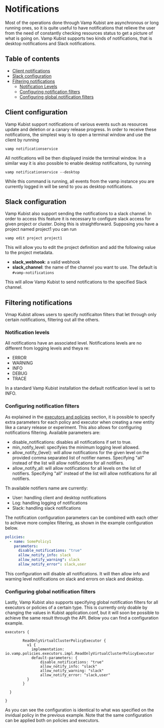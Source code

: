 # Notifications

Most of the operations done through Vamp Kubist are asynchronous or long running ones, so it is quite useful to have notifications that relieve the user from the need of constantly checking resources status to get a picture of what is going on.
Vamp Kubist supports two kinds of notifications, that is desktop notifications and Slack notifications.

## Table of contents

* [Client notifications](#client-notifications)
* [Slack configuration](#slack-configuration)
* [Filtering notifications](#filtering-notifications)
    * [Notification Levels](#notification-levels)
    * [Configuring notification filters](#configuring-notification-filters)
    * [Configuring global notification filters](#configuring-global-notification-filters)

## Client configuration

Vamp Kubist support notifications of various events such as resources update and deletion or a canary release progress.
In order to receive these notifications, the simplest way is to open a terminal window and use the client by running

```shell
vamp notificationservice
```

All notifications will be then displayed inside the terminal window.
In a similar way it is also possible to enable desktop notificaitons, by running

```shell
vamp notificationservice --desktop
```

While this command is running, all events from the vamp instance you are currently logged in will be send to you as desktop notifications.

## Slack configuration

Vamp Kubist also support sending the notifications to a slack channel.
In order to access this feature it is necessary to configure slack access for given project or cluster.
Doing this is straightforward.
Supposing you have a project named project1 you can run

```shell
vamp edit project project1
```

This will allow you to edit the project definition and add the following value to the project metadata.

- **slack_webhook**: a valid webhook
- **slack_channel**: the name of the channel you want to use. The default is `#vamp-notifications`

This will allow Vamp Kubist to send notifications to the specified Slack channel.

## Filtering notifications

Vmap Kubist allows users to specify notificaiton filters that let through only certain notifications, filtering out all the others.

### Notification levels

All notifications have an associated level.
Notifications levels are no different from logging levels and theya re:

- ERROR
- WARNING
- INFO
- DEBUG
- TRACE

In a standard Vamp Kubist installation the default notification level is set to  INFO.

### Configuring notification filters

As explained in the [executors and policies](EXECUTORS_AND_POLICIES.md) section, it is possible to specify extra parameters for each policy and executor when creating a new entity like a canary release or experiment.
This also allows for configuring notifications filtering.
Available parameters are:

- disable_notifications:    disables all notifications if set to true.
- min_notify_level:         specifyies the minimum logging level allowed. 
- allow_notify_{level}:     will allow notifications for the given level on the provided comma separated list of notifier names.
                            Specifying "all" instead of the list will allow notifications for all notifiers.
- allow_notify_all:         will allow notifications for all levels on the list of notifiers.
                            Specifying "all" instead of the list will allow notifications for all notifiers.


Th available notifiers name are currently:

- User:     handling client and desktop notifications
- Log:      handling logging of notifications
- Slack:    handling slack notifications

The notification configuration parameters can be combined with each other to achieve more complex filtering, as shown in the example configuration below.

```yaml
policies:
  - name: SomePolicy1
    parameters:
      disable_notifications: "true"
      allow_notify_info: slack
      allow_notify_warning": slack
      allow_notify_error": slack,user
```

This configuration will disable all notifications.
It will then allow info and warning level notifications on slack and errors on slack and desktop.


### Configuring global notification filters

Lastly, Vamp Kubist also supports specifying global notification filters for all executors or policies of a certain type.
This is currently only doable by changing the values in Kubist application.conf, but it will soon be possible to achieve the same result through the API.
Below you can find a configuration example.

```
executors {

        ReadOnlyVirtualClusterPolicyExecutor {
          v1 {
            implementation: io.vamp.policies.executors.impl.ReadOnlyVirtualClusterPolicyExecutor
            default-parameters: {
                disable_notifications: "true"
                allow_notify_info: "slack"
                allow_notify_warning: "slack"
                allow_notify_error: "slack,user"
          }
        }
      
  }

}
```

As you can see the configuration is identical to what was specified on the invidual policy in the previous example.
Note that the same configuration can be applied both on policies and executors.

